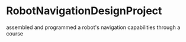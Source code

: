 # RobotNavigationDesignProject
assembled and programmed a robot's navigation capabilities through a course
